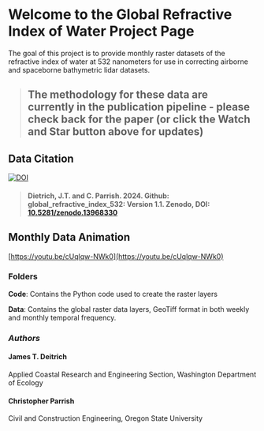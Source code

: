 # Welcome to the Global Refractive Index of Water Project Page
The goal of this project is to provide monthly raster datasets of the refractive index of water at 532 nanometers for use in correcting airborne and spaceborne bathymetric lidar datasets.

> ## The methodology for these data are currently in the publication pipeline - please check back for the paper (or click the Watch and Star button above for updates)

## Data Citation
[![DOI](https://zenodo.org/badge/872811345.svg)](https://doi.org/10.5281/zenodo.13968330)
> #### Dietrich, J.T. and C. Parrish. 2024. Github: global_refractive_index_532: Version 1.1. Zenodo, DOI: [10.5281/zenodo.13968330](https://doi.org/10.5281/zenodo.13968330)

## Monthly Data Animation
[https://youtu.be/cUqlqw-NWk0](https://youtu.be/cUqlqw-NWk0)

### Folders
**Code**: Contains the Python code used to create the raster layers

**Data**: Contains the global raster data layers, GeoTiff format in both weekly and monthly temporal frequency.

### _Authors_
#### James T. Deitrich
Applied Coastal Research and Engineering Section, Washington Department of Ecology
#### Christopher Parrish
Civil and Construction Engineering, Oregon State University
